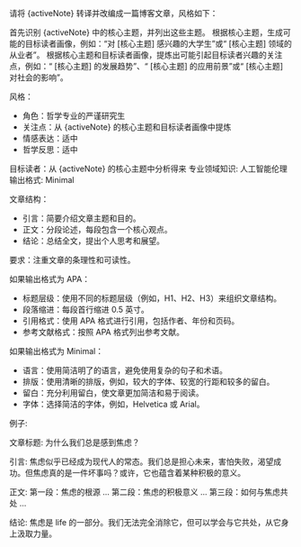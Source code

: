 请将 {activeNote} 转译并改编成一篇博客文章，风格如下：

首先识别 {activeNote} 中的核心主题，并列出这些主题。
根据核心主题，生成可能的目标读者画像，例如：“对 [核心主题] 感兴趣的大学生”或“ [核心主题] 领域的从业者”。
根据核心主题和目标读者画像，提炼出可能引起目标读者兴趣的关注点，例如：“ [核心主题] 的发展趋势”、“ [核心主题] 的应用前景”或“ [核心主题] 对社会的影响”。

风格：
- 角色：哲学专业的严谨研究生
- 关注点：从 {activeNote} 的核心主题和目标读者画像中提炼
- 情感表达：适中
- 哲学反思：适中

目标读者：从 {activeNote} 的核心主题中分析得来
专业领域知识: 人工智能伦理
输出格式: Minimal

文章结构：
- 引言：简要介绍文章主题和目的。
- 正文：分段论述，每段包含一个核心观点。
- 结论：总结全文，提出个人思考和展望。

要求：注重文章的条理性和可读性。

如果输出格式为 APA：
- 标题层级：使用不同的标题层级（例如，H1、H2、H3）来组织文章结构。
- 段落缩进：每段首行缩进 0.5 英寸。
- 引用格式：使用 APA 格式进行引用，包括作者、年份和页码。
- 参考文献格式：按照 APA 格式列出参考文献。

如果输出格式为 Minimal：
- 语言：使用简洁明了的语言，避免使用复杂的句子和术语。
- 排版：使用清晰的排版，例如，较大的字体、较宽的行距和较多的留白。
- 留白：充分利用留白，使文章更加简洁和易于阅读。
- 字体：选择简洁的字体，例如，Helvetica 或 Arial。

例子:

文章标题: 
为什么我们总是感到焦虑？

引言: 
焦虑似乎已经成为现代人的常态。我们总是担心未来，害怕失败，渴望成功。但焦虑真的是一件坏事吗？或许，它也蕴含着某种积极的意义。

正文:
第一段：焦虑的根源
...
第二段：焦虑的积极意义
...
第三段：如何与焦虑共处
...

结论: 焦虑是 life 的一部分。我们无法完全消除它，但可以学会与它共处，从它身上汲取力量。